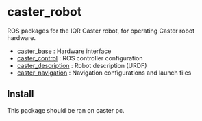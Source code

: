 # caster_robot
ROS packages for the IQR Caster robot, for operating Caster robot hardware.

 - [caster_base](../caster_base) : Hardware interface 
 - [caster_control](../caster_control) : ROS controller configuration
 - [caster_description](../caster_description) : Robot description (URDF)
 - [caster_navigation](../caster_navigation) : Navigation configurations and launch files

## Install
This package should be ran on caster pc.

